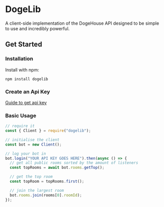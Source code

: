 # DogeLib

A client-side implementation of the DogeHouse API designed to be simple to use and incredibly powerful.

## Get Started

### Installation

Install with npm:

```shell
npm install dogelib
```

### Create an Api Key

[Guide to get api key](https://github.com/benawad/dogehouse/blob/c9d37f707b860ea4ca151b34d1c0e9c10949184d/CREATE_BOT_ACCOUNT.MD)

### Basic Usage

```javascript
// require it
const { Client } = require("dogelib");

// initialise the client
const bot = new Client();

// log your bot in
bot.login("YOUR API KEY GOES HERE").then(async () => {
  // get all public rooms sorted by the amount of listeners
  const topRooms = await bot.rooms.getTop();

  // get the top room
  const topRoom = topRooms.first();

  // join the largest room
  bot.rooms.join(rooms[0].roomId);
});
```
